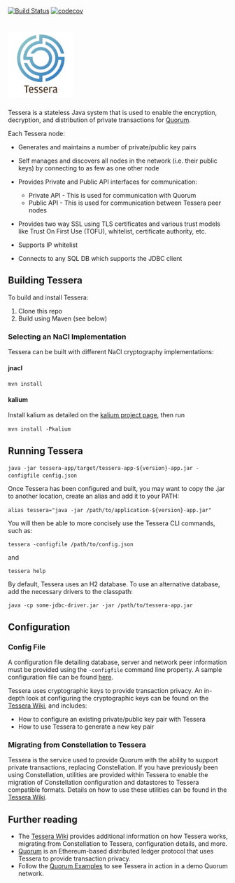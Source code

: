 [![Build Status](https://travis-ci.org/google/leveldb.svg?branch=master)](https://travis-ci.com/QuorumEngineering/tessera)
[![codecov](https://codecov.io/gh/QuorumEngineering/tessera/branch/master/graph/badge.svg?token=XMRVPC5FLQ)](https://codecov.io/gh/QuorumEngineering/tessera)


# <img src="TesseraLogo.png" width="150" height="150"/>

Tessera is a stateless Java system that is used to enable the encryption, decryption, and distribution of private transactions for [Quorum](https://github.com/QuorumEngineering/quorum-mirror).

Each Tessera node:

* Generates and maintains a number of private/public key pairs

* Self manages and discovers all nodes in the network (i.e. their public keys) by connecting to as few as one other node
    
* Provides Private and Public API interfaces for communication:
    * Private API - This is used for communication with Quorum
    * Public API - This is used for communication between Tessera peer nodes
    
* Provides two way SSL using TLS certificates and various trust models like Trust On First Use (TOFU), whitelist, 
    certificate authority, etc.
    
* Supports IP whitelist
  
* Connects to any SQL DB which supports the JDBC client


## Building Tessera
To build and install Tessera:
1. Clone this repo
1. Build using Maven (see below)


### Selecting an NaCl Implementation 
Tessera can be built with different NaCl cryptography implementations:

#### jnacl

`mvn install`

#### kalium
 
 Install kalium as detailed on the [kalium project page](https://github.com/abstractj/kalium), then run
 
`mvn install -Pkalium`


## Running Tessera
`java -jar tessera-app/target/tessera-app-${version}-app.jar -configfile config.json`

Once Tessera has been configured and built, you may want to copy the .jar to another location, create an alias and add it to your PATH:

`alias tessera="java -jar /path/to/application-${version}-app.jar"`

You will then be able to more concisely use the Tessera CLI commands, such as:

```
tessera -configfile /path/to/config.json
```

and

```
tessera help
```

By default, Tessera uses an H2 database.  To use an alternative database, add the necessary drivers to the classpath:

```
java -cp some-jdbc-driver.jar -jar /path/to/tessera-app.jar
```

## Configuration

### Config File

A configuration file detailing database, server and network peer information must be provided using the `-configfile`
command line property.  A sample configuration file can be found [here](https://github.com/QuorumEngineering/tessera/wiki/Sample-Configuration-File).

Tessera uses cryptographic keys to provide transaction privacy.  An in-depth look at configuring the cryptographic keys can be found on the [Tessera Wiki](https://github.com/QuorumEngineering/tessera/wiki/Configuration), and includes:
* How to configure an existing private/public key pair with Tessera
* How to use Tessera to generate a new key pair 
 
### Migrating from Constellation to Tessera
Tessera is the service used to provide Quorum with the ability to support private transactions, replacing Constellation.  If you have previously been using Constellation, utilities are provided within Tessera to enable the migration of Constellation configuration and datastores to Tessera compatible formats.  Details on how to use these utilities can be found in the [Tessera Wiki](https://github.com/QuorumEngineering/tessera/wiki/Migrating-from-Constellation-to-Tessera).

## Further reading
* The [Tessera Wiki](https://github.com/QuorumEngineering/tessera/wiki/) provides additional information on how Tessera works, migrating from Constellation to Tessera, configuration details, and more.
* [Quorum](https://github.com/QuorumEngineering/quorum-mirror) is an Ethereum-based distributed ledger protocol that uses Tessera to provide transaction privacy.
* Follow the [Quorum Examples](https://github.com/QuorumEngineering/quorum-ex) to see Tessera in action in a demo Quorum network.
